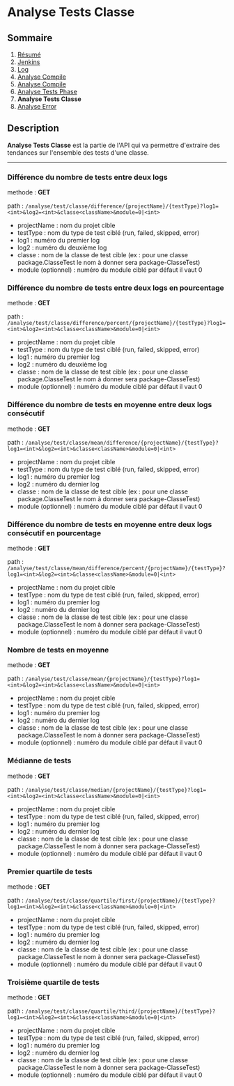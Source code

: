 # Analyse Tests Classe

## Sommaire

1. [Résumé](https://github.com/leofrere/PJI-APIRestFull/blob/master/README.md)
2. [Jenkins](https://github.com/leofrere/PJI-APIRestFull/blob/master/doc/Jenkins.md)
3. [Log](https://github.com/leofrere/PJI-APIRestFull/blob/master/doc/Log.md)
4. [Analyse Compile](https://github.com/leofrere/PJI-APIRestFull/blob/master/doc/AnalyseTime.md)
5. [Analyse Compile](https://github.com/leofrere/PJI-APIRestFull/blob/master/doc/AnalyseCompile.md)
6. [Analyse Tests Phase](https://github.com/leofrere/PJI-APIRestFull/blob/master/doc/AnalyseTestsPhase.md)
7. **Analyse Tests Classe**
8. [Analyse Error](https://github.com/leofrere/PJI-APIRestFull/blob/master/doc/AnalyseError.md)

## Description

**Analyse Tests Classe** est la partie de l'API qui va permettre d'extraire des tendances sur l'ensemble des tests d'une classe.

---

### Différence du nombre de tests entre deux logs

methode : **GET**

path : `/analyse/test/classe/difference/{projectName}/{testType}?log1=<int>&log2=<int>&classe<className>&module=0|<int>`
- projectName : nom du projet cible
- testType : nom du type de test ciblé (run, failed, skipped, error)
- log1 : numéro du premier log
- log2 : numéro du deuxième log
- classe : nom de la classe de test cible (ex : pour une classe package.ClasseTest le nom à donner sera package-ClasseTest)
- module (optionnel) : numéro du module ciblé par défaut il vaut 0

### Différence du nombre de tests entre deux logs en pourcentage

methode : **GET**

path : `/analyse/test/classe/difference/percent/{projectName}/{testType}?log1=<int>&log2=<int>&classe<className>&module=0|<int>`
- projectName : nom du projet cible
- testType : nom du type de test ciblé (run, failed, skipped, error)
- log1 : numéro du premier log
- log2 : numéro du deuxième log
- classe : nom de la classe de test cible (ex : pour une classe package.ClasseTest le nom à donner sera package-ClasseTest)
- module (optionnel) : numéro du module ciblé par défaut il vaut 0

### Différence du nombre de tests en moyenne entre deux logs consécutif

methode : **GET**

path : `/analyse/test/classe/mean/difference/{projectName}/{testType}?log1=<int>&log2=<int>&classe<className>&module=0|<int>`
- projectName : nom du projet cible
- testType : nom du type de test ciblé (run, failed, skipped, error)
- log1 : numéro du premier log
- log2 : numéro du dernier log
- classe : nom de la classe de test cible (ex : pour une classe package.ClasseTest le nom à donner sera package-ClasseTest)
- module (optionnel) : numéro du module ciblé par défaut il vaut 0

### Différence du nombre de tests en moyenne entre deux logs consécutif en pourcentage

methode : **GET**

path : `/analyse/test/classe/mean/difference/percent/{projectName}/{testType}?log1=<int>&log2=<int>&classe<className>&module=0|<int>`
- projectName : nom du projet cible
- testType : nom du type de test ciblé (run, failed, skipped, error)
- log1 : numéro du premier log
- log2 : numéro du dernier log
- classe : nom de la classe de test cible (ex : pour une classe package.ClasseTest le nom à donner sera package-ClasseTest)
- module (optionnel) : numéro du module ciblé par défaut il vaut 0

### Nombre de tests en moyenne

methode : **GET**

path : `/analyse/test/classe/mean/{projectName}/{testType}?log1=<int>&log2=<int>&classe<className>&module=0|<int>`
- projectName : nom du projet cible
- testType : nom du type de test ciblé (run, failed, skipped, error)
- log1 : numéro du premier log
- log2 : numéro du dernier log
- classe : nom de la classe de test cible (ex : pour une classe package.ClasseTest le nom à donner sera package-ClasseTest)
- module (optionnel) : numéro du module ciblé par défaut il vaut 0

### Médianne de tests

methode : **GET**

path : `/analyse/test/classe/median/{projectName}/{testType}?log1=<int>&log2=<int>&classe<className>&module=0|<int>`
- projectName : nom du projet cible
- testType : nom du type de test ciblé (run, failed, skipped, error)
- log1 : numéro du premier log
- log2 : numéro du dernier log
- classe : nom de la classe de test cible (ex : pour une classe package.ClasseTest le nom à donner sera package-ClasseTest)
- module (optionnel) : numéro du module ciblé par défaut il vaut 0

### Premier quartile de tests

methode : **GET**

path : `/analyse/test/classe/quartile/first/{projectName}/{testType}?log1=<int>&log2=<int>&classe<className>&module=0|<int>`
- projectName : nom du projet cible
- testType : nom du type de test ciblé (run, failed, skipped, error)
- log1 : numéro du premier log
- log2 : numéro du dernier log
- classe : nom de la classe de test cible (ex : pour une classe package.ClasseTest le nom à donner sera package-ClasseTest)
- module (optionnel) : numéro du module ciblé par défaut il vaut 0

### Troisième quartile de tests

methode : **GET**

path : `/analyse/test/classe/quartile/third/{projectName}/{testType}?log1=<int>&log2=<int>&classe<className>&module=0|<int>`
- projectName : nom du projet cible
- testType : nom du type de test ciblé (run, failed, skipped, error)
- log1 : numéro du premier log
- log2 : numéro du dernier log
- classe : nom de la classe de test cible (ex : pour une classe package.ClasseTest le nom à donner sera package-ClasseTest)
- module (optionnel) : numéro du module ciblé par défaut il vaut 0